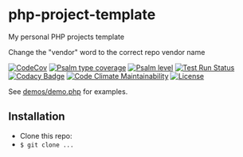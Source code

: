 # php-project-template
My personal PHP projects template  

Change the "vendor" word to the correct repo vendor name

[![CodeCov](https://codecov.io/gh/terremoth/vendor/graph/badge.svg?token=TOKEN)](https://app.codecov.io/gh/terremoth/vendor)
[![Psalm type coverage](https://shepherd.dev/github/terremoth/vendor/coverage.svg)](https://shepherd.dev/github/terremoth/vendor)
[![Psalm level](https://shepherd.dev/github/terremoth/vendor/level.svg)](https://shepherd.dev/github/terremoth/vendor)
[![Test Run Status](https://github.com/terremoth/vendor/actions/workflows/workflow.yml/badge.svg?branch=main)](https://github.com/terremoth/vendor/actions/workflows/workflow.yml)
[![Codacy Badge](https://app.codacy.com/project/badge/Grade/f77e487ba22943b5b199a2567f44d6af)](https://app.codacy.com/gh/terremoth/vendor/dashboard?utm_source=gh&utm_medium=referral&utm_content=&utm_campaign=Badge_grade)
[![Code Climate Maintainability](https://api.codeclimate.com/v1/badges/0b0046e370496f58fa6e/maintainability)](https://codeclimate.com/github/terremoth/vendor/maintainability)
[![License](https://img.shields.io/github/license/terremoth/vendor.svg?logo=gnu&color=41bb13)](https://github.com/terremoth/vendor/blob/main/LICENSE)

See [demos/demo.php](demos/demo.php) for examples.

## Installation

- Clone this repo:
- `$ git clone ...`